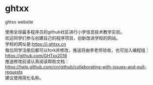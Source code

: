 # ghtxx
ghtxx website

使用全球最多程序员的github社区进行小学信息技术教学实验。<br>
欢迎同学们参与创建自己的程序项目，创新改进学校的网站。<br>
学校的网址是:https://i.ghtxx.cn <br>
每位同学注册后都可以fork并修改，推送将由李老师验收，也可加入编程组：https://github.com/GHTxx2018 <br>
推送修改前请认真阅读帮助文档：https://help.github.com/cn/github/collaborating-with-issues-and-pull-requests <br>
建议使用简化名称。